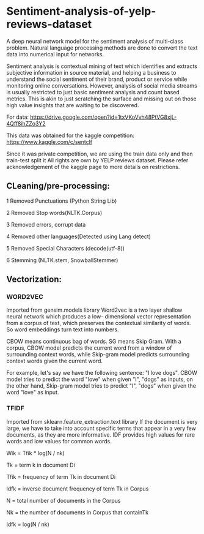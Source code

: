 # Sentiment-analysis-of-yelp-reviews-dataset

  A deep neural network model for the sentiment analysis of multi-class problem. Natural language processing methods are done to convert the text data into numerical input for networks. 
  
  Sentiment analysis is contextual mining of text which identifies and extracts subjective information in source material, and helping a business to understand the social sentiment of their brand, product or service while monitoring online conversations. However, analysis of social media streams is usually restricted to just basic sentiment analysis and count based metrics. This is akin to just scratching the surface and missing out on those high value insights that are waiting to be discovered.
  
For data: https://drive.google.com/open?id=1txVKoVvh48PtVG8xjL-4Qff8ihZZo3Y2

This data was obtained for the kaggle competition: https://www.kaggle.com/c/sentclf

Since it was private competition, we are using the train data only and then train-test split it
All rights are own by YELP reviews dataset.
Please refer acknowledgement of the kaggle page to more details on restrictions.

## CLeaning/pre-processing:

1 Removed Punctuations (Python String Lib)

2 Removed Stop words(NLTK.Corpus)

3 Removed errors, corrupt data 

4 Removed other languages(Detected using Lang detect)

5 Removed Special Characters (decode(utf-8))

6 Stemming (NLTK.stem, SnowballStemmer)

## Vectorization:

### WORD2VEC
Imported from gensim.models library 
Word2vec is a two layer shallow neural network which produces a low- dimensional vector representation from a corpus of text,  which preserves the contextual similarity of words. So word embeddings turn text into numbers.

CBOW means continuous bag of words. SG means Skip Gram. With a corpus, CBOW model predicts the current word from a window of surrounding context words, while Skip-gram model predicts surrounding context words given the current word.

For example, let's say we have the following sentence: "I love dogs". CBOW model tries to predict the word "love" when given "I", "dogs" as inputs, on the other hand, Skip-gram model tries to predict "I", "dogs" when given the word "love" as input.


### TFIDF 
Imported from sklearn.feature_extraction.text library
If the document is very large, we have to take into account specific terms that appear in a very few documents, as they are more informative. IDF provides high values for rare words and low values for common words.

Wik = Tfik * log(N / nk)

Tk = term k in document Di

Tfik = frequency of term Tk in document Di

Idfk = inverse document frequency of term Tk in Corpus

N = total number of documents in the Corpus

Nk = the number of documents in Corpus that containTk 

Idfk = log(N / nk) 








